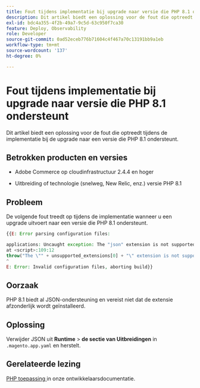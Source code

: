 ```yaml
---
title: Fout tijdens implementatie bij upgrade naar versie die PHP 8.1 ondersteunt
description: Dit artikel biedt een oplossing voor de fout die optreedt tijdens de implementatie bij de upgrade naar een versie die PHP 8.1 ondersteunt.
exl-id: bdc4a355-4f2b-49a7-9c5d-63c950f7ca30
feature: Deploy, Observability
role: Developer
source-git-commit: 0ad52eceb776b71604c4f467a70c13191bb9a1eb
workflow-type: tm+mt
source-wordcount: '137'
ht-degree: 0%

---
```


# Fout tijdens implementatie bij upgrade naar versie die PHP 8.1 ondersteunt

Dit artikel biedt een oplossing voor de fout die optreedt tijdens de implementatie bij de upgrade naar een versie die PHP 8.1 ondersteunt.

## Betrokken producten en versies

* Adobe Commerce op cloudinfrastructuur 2.4.4 en hoger

* Uitbreiding of technologie (snelweg, New Relic, enz.) versie PHP 8.1

## Probleem

De volgende fout treedt op tijdens de implementatie wanneer u een upgrade uitvoert naar een versie die PHP 8.1 ondersteunt.

```PHP
{{E: Error parsing configuration files:

applications: Uncaught exception: The "json" extension is not supported for php:8.1
at <script>:109:12
throw("The \"" + unsupported_extensions[0] + "\" extension is not supported for " + service.type);
^
E: Error: Invalid configuration files, aborting build}}
```

## Oorzaak

PHP 8.1 biedt al JSON-ondersteuning en vereist niet dat de extensie afzonderlijk wordt geïnstalleerd.

## Oplossing

Verwijder JSON uit **Runtime** > **de sectie van Uitbreidingen** in `.magento.app.yaml` en herstelt.

## Gerelateerde lezing

[ PHP toepassing ](https://devdocs.magento.com/cloud/project/magento-app-php-application.html) in onze ontwikkelaarsdocumentatie.
